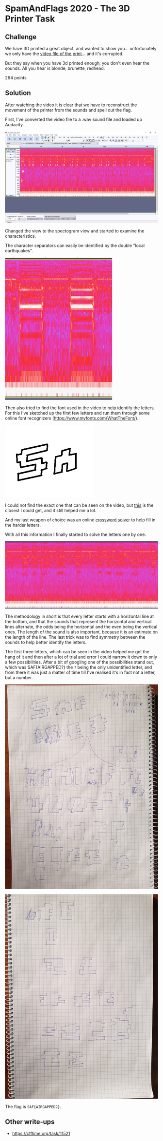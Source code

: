 # SpamAndFlags 2020 - The 3D Printer Task

## Challenge

We have 3D printed a great object, and wanted to show you... unfortunately we only have the [video file of the print](3d_printer_goes_brrrrrr.mkv)... and it's corrupted.

But they say when you have 3d printed enough, you don't even hear the sounds. All you hear is blonde, brunette, redhead.

264 points

## Solution

After watching the video it is clear that we have to reconstruct the movement of the printer from the sounds and spell out the flag. 

First, I've converted the video file to a .wav sound file and loaded up Audacity.

![Audacity](Audacity.png "Audacity")

Changed the view to the spectogram view and started to examine the characteristics.

The character separators can easily be identified by the double "local earthquakes".

![Character separator](Char_sep.png "Character separator")

Then also tried to find the font used in the video to help identify the letters. For this I've sketched up the first few letters and run them through some online font recognizers (https://www.myfonts.com/WhatTheFont/).

![Font sketch](Fonts.png "Font sketch")

I could not find the exact one that can be seen on the video, but [this](https://www.fonts.com/font/linotype/lomo/wall-outline-55) is the closest I could get, and it still helped me a lot.

And my last weapon of choice was an online [crossword solver](https://www.crosswordsolver.org/) to help fill in the harder letters.

With all this information I finally started to solve the letters one by one.

![The first letter](S.png "The first letter")

The methodology in short is that every letter starts with a horizontal line at the bottom, and that the sounds that represent the horizontal and vertical lines alternate, the odds being the horizontal and the even being the vertical ones. The length of the sound is also important, because it is an estimate on the length of the line. The last trick was to find symmetry between the sounds to help better identify the letters.

The first three letters, which can be seen in the video helped me get the hang of it and then after a lot of trial and error I could narrow it down to only a few possibilities. After a bit of googling one of the possibilities stand out, which was SAF{AIRGAPPED?} the `?` being the only unidentified letter, and from there it was just a matter of time till I've realised it's in fact not a letter, but a number.

![Drawing1](Drawing1.jpg "Drawing1")

![Drawing2](Drawing2.jpg "Drawing2")

The flag is `SAF{AIRGAPPED2}`.

## Other write-ups

- <https://ctftime.org/task/11521>
